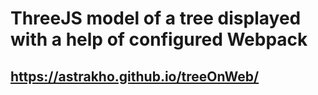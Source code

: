 # ThreeJS model of a tree displayed with a help of configured Webpack

## https://astrakho.github.io/treeOnWeb/
